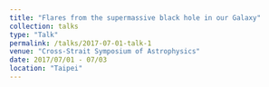 ```yaml
---
title: "Flares from the supermassive black hole in our Galaxy"
collection: talks
type: "Talk"
permalink: /talks/2017-07-01-talk-1
venue: "Cross-Strait Symposium of Astrophysics"
date: 2017/07/01 - 07/03
location: "Taipei"
---
```

